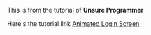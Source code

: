 This is from the tutorial of **Unsure Programmer**

Here's the tutorial link [Animated Login Screen](https://www.youtube.com/watch?v=h5qqI1-ZHwg)
